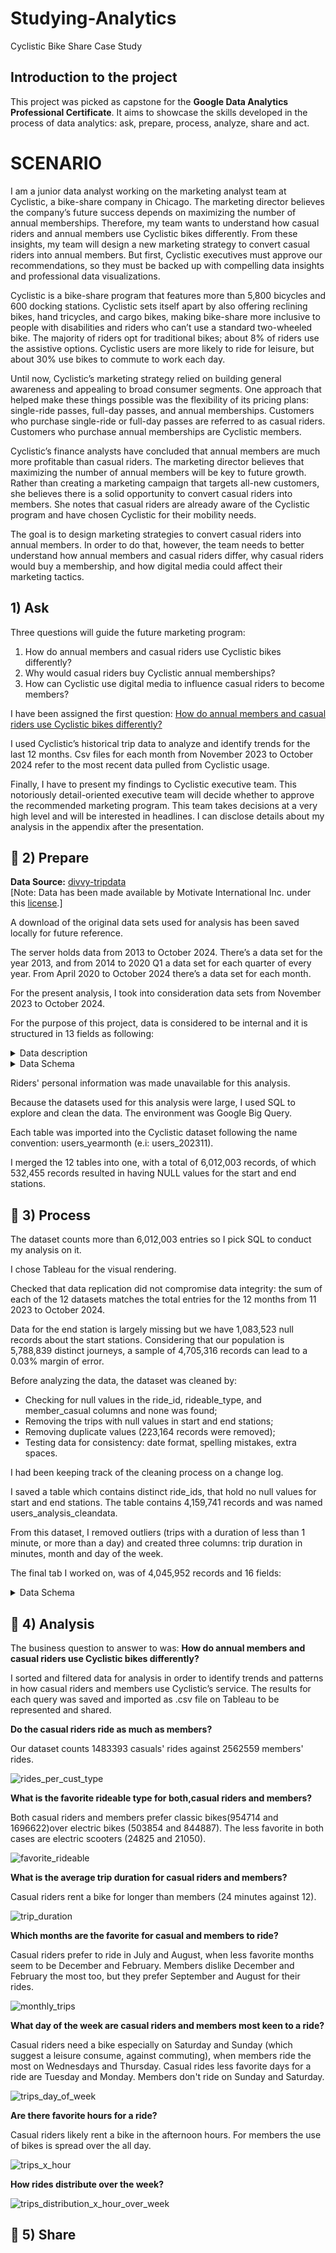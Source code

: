 # Studying-Analytics
Cyclistic Bike Share Case Study
 
## Introduction to the project
This project was picked as capstone for the **Google Data Analytics Professional Certificate**. It aims to showcase the skills developed in the process of data analytics: ask, prepare, process, analyze, share and act.

# SCENARIO

I am a junior data analyst working on the marketing analyst team at Cyclistic, a bike-share company in Chicago. The marketing director believes the company’s future success depends on maximizing the number of annual memberships. Therefore, my team wants to understand how casual riders and annual members use Cyclistic bikes differently. From these insights, my team will design a new marketing strategy to convert casual riders into annual members. But first, Cyclistic executives must approve our recommendations, so they must be backed up with compelling data insights and professional data visualizations.

Cyclistic is a bike-share program that features more than 5,800 bicycles and 600 docking stations. Cyclistic sets itself apart by also offering reclining bikes, hand
tricycles, and cargo bikes, making bike-share more inclusive to people with disabilities and riders who can’t use a standard two-wheeled bike. The majority of riders opt for traditional bikes; about 8% of riders use the assistive options. Cyclistic users are more likely to ride for leisure, but about 30% use bikes to commute to work each day.

Until now, Cyclistic’s marketing strategy relied on building general awareness and appealing to broad consumer segments. One approach that helped make these things possible was the flexibility of its pricing plans: single-ride passes, full-day passes, and annual memberships. Customers who purchase single-ride or full-day passes are referred to as casual riders. Customers who purchase annual memberships are Cyclistic members.

Cyclistic’s finance analysts have concluded that annual members are much more profitable than casual riders. The marketing director believes that maximizing the number of annual members will be key to future growth. Rather than creating a marketing campaign that targets all-new customers, she believes there is a solid opportunity to convert casual riders into members. She notes that casual riders are already aware of the Cyclistic program and have chosen Cyclistic for their mobility needs.

The goal is to design marketing strategies to convert casual riders into annual members. In order to do that, however, the team needs to better understand how
annual members and casual riders differ, why casual riders would buy a membership, and how digital media could affect their marketing tactics.

## 1) Ask

Three questions will guide the future marketing program:
1. How do annual members and casual riders use Cyclistic bikes differently?
2. Why would casual riders buy Cyclistic annual memberships?
3. How can Cyclistic use digital media to influence casual riders to become members?

I have been assigned the first question: <ins>How do annual members and casual riders use Cyclistic bikes differently?</ins>

I used Cyclistic’s historical trip data to analyze and identify trends for the last 12 months. Csv files for each month from November 2023 to October 2024 refer to the most recent data pulled from Cyclistic usage.

Finally, I have to present my findings to Cyclistic executive team. This notoriously detail-oriented executive team will decide whether to approve the recommended marketing program. This team takes decisions at a very high level and will be interested in headlines. I can disclose details about my analysis in the appendix after the presentation.

## :muscle: 2) Prepare

**Data Source:** [divvy-tripdata](https://divvy-tripdata.s3.amazonaws.com/index.html) <br>
[Note: Data has been made available by Motivate International Inc. under this [<ins>license</ins>](https://www.divvybikes.com/data-license-agreement).]

A download of the original data sets used for analysis has been saved locally for future reference.

The server holds data from 2013 to October 2024. There’s a data set for the year 2013, and from 2014 to 2020 Q1 a data set for each quarter of every year. From April 2020 to  October 2024 there’s a data set for each month.

For the present analysis, I took into consideration data sets from November 2023 to October 2024.

For the purpose of this project, data is considered to be internal and it is structured in 13 fields as following:

<details>
<summary>Data description</summary>


| **No.**|  **Variable**       |  **Description**                                        |
|--------|------------------   | --------------------------------------------------------|
| 1      | ride_id             | Unique ID assigned to each ride                         |
| 2      | rideable_type       | classic, docked, or electric                            |
| 3      | started_at          | Date and time at the start of trip                      |
| 4      | ended_at            | Date and time at the end of trip                        |
| 5      | start_station_name  | Name of the station where the ride journey started from |
| 6      | start_station_id    | ID of the station where the ride journey started from   |
| 7      | end_station_name    | Name of the station where the ride trip ended at        |
| 8      | end_station_id      | ID of the station where the ride trip ended at          |
| 9      | start_lat           | Latitude of starting station                            |
| 10     | start_lng           | Longitude of starting station                           |
| 11     | end_lat             | Latitude of ending station                              |
| 12     | end_lng             | Longitude of ending station                             |                            
| 13     | member_casual       | Type of membership of each rider                        |

</details>


<details>
<summary>Data Schema</summary>


| **Field**           | Type       |
|---------------------|------------|
| ride_id             | STRING     |
| rideable_typeq      | STRING     |
| started_at          | TIMESTAMP  |
| ended_at            | TIMESTAMP  |
| start_station_name  | STRING     |
| start_station_id    | STRING     |
| end_station_name    | STRING     |
| end_station_id      | STRING     |
| start_lat           | FLOAT      |
| start_long          | FLOAT      |
| end_lat             | FLOAT      |
| end_long            | FLOAT      |
| member_casual       | STRING     |

</details>

Riders' personal information was made unavailable for this analysis.

Because the datasets used for this analysis were large, I used SQL to explore and clean the data. The environment was Google Big Query.

Each table was imported into the Cyclistic dataset following the name convention: users_yearmonth (e.i: users_202311).

I merged the 12 tables into one, with a total of 6,012,003 records, of which 532,455 records resulted in having NULL values for the start and end stations.

## :rocket: 3) Process

The dataset counts more than  6,012,003 entries so I pick SQL to conduct my analysis on it.

I chose Tableau for the visual rendering.

Checked that data replication did not compromise data integrity: the sum of each of the 12 datasets matches the total entries for the 12 months from 11 2023 to October 2024.

Data for the end station is largely missing but we have 1,083,523 null records about the start stations. Considering that our population is 5,788,839 distinct journeys, a sample of 4,705,316 records can lead to a 0.03% margin of error.

Before analyzing the data, the dataset was cleaned by:

- Checking for null values in the ride_id, rideable_type, and member_casual columns and none was found;
- Removing the trips with null values in start and end stations;
- Removing duplicate values (223,164 records were removed);
- Testing data for consistency: date format, spelling mistakes, extra spaces.


I had been keeping track of the cleaning process on a change log.

I saved a table which contains distinct ride_ids, that hold no null values for start and end stations. The table contains 4,159,741 records and was named users_analysis_cleandata.

From this dataset, I removed outliers (trips with a duration of less than 1 minute, or more than a day) and created three columns: trip duration in minutes, month and day of the week.

The final tab I worked on, was of 4,045,952 records and 16 fields:

<details>
<summary>Data Schema</summary>


| **Field**           | Type       |
|---------------------|------------|
| ride_id             | STRING     |
| rideable_typeq      | STRING     |
| started_at          | TIMESTAMP  |
| ended_at            | TIMESTAMP  |
| trip_duration_minute| INTEGER    |
| month               | STRING     |
| day_of_week         | STRING     |
| start_station_name  | STRING     |
| start_station_id    | STRING     |
| end_station_name    | STRING     |
| end_station_id      | STRING     |
| start_lat           | FLOAT      |
| start_long          | FLOAT      |
| end_lat             | FLOAT      |
| end_long            | FLOAT      |
| member_casual       | STRING     |

</details>

## :brain: 4) Analysis

The business question to answer to was: **How do annual members and casual riders use Cyclistic bikes differently?** 

I sorted and filtered data for analysis in order to identify trends and patterns in how casual riders and members use Cyclistic’s service. The results for each query was saved and imported as .csv file on Tableau to be represented and shared.

**Do the casual riders ride as much as members?**

Our dataset counts 1483393 casuals' rides against 2562559 members' rides.


![rides_per_cust_type](https://github.com/user-attachments/assets/d9034d53-a3d9-4b22-b918-9ac6ee4396bc)


**What is the favorite rideable type for both,casual riders and members?**

Both casual riders and members prefer classic bikes(954714 and 1696622)over electric bikes (503854 and 844887). The less favorite in both cases are electric scooters (24825 and 21050).


![favorite_rideable](https://github.com/user-attachments/assets/f7f2fcd6-307c-46fd-8c31-9faa63aff3c1)


**What is the average trip duration for casual riders and members?**

Casual riders rent a bike for longer than members (24 minutes against 12).

![trip_duration](https://github.com/user-attachments/assets/c8360e01-a5a8-4bb5-9bc8-5eddb171ae82)


**Which months are the favorite for casual and members to ride?**

Casual riders prefer to ride in July and August, when less favorite months seem to be December and February. Members dislike December and February the most too, but they prefer September and August for their rides.


![monthly_trips](https://github.com/user-attachments/assets/556b4ed2-4a12-43b9-a77e-4806e3b01924)


**What day of the week are casual riders and members most keen to a ride?**

Casual riders need a bike especially on Saturday and Sunday (which suggest a leisure consume, against commuting), when members ride the most on Wednesdays and Thursday. Casual rides less favorite days for a ride are Tuesday and Monday. Members don't ride on Sunday and Saturday.

![trips_day_of_week](https://github.com/user-attachments/assets/bf5b8366-0f75-440b-aed7-7fa1b504fda0)


**Are there favorite hours for a ride?**

Casual riders likely rent a bike in the afternoon hours. For members the use of bikes is spread over the all day.

![trips_x_hour](https://github.com/user-attachments/assets/635ea11e-9106-40dc-b8dd-30e7d039891c)


**How rides distribute over the week?**


![trips_distribution_x_hour_over_week](https://github.com/user-attachments/assets/359a2a83-c855-4fe5-8edc-595ca3407f21)


## 👀 5) Share




